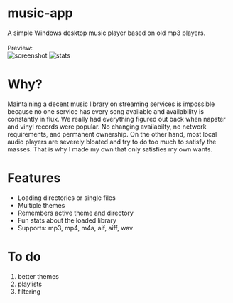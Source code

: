 # music-app
A simple Windows desktop music player based on old mp3 players. \
\
Preview:\
![screenshot](https://github.com/josef-alt/music-app/assets/30385688/e95c5aa9-43cc-4c3a-a541-f6ff40b931db)
![stats](https://github.com/josef-alt/music-app/assets/30385688/2a3e8fec-f62a-4795-9425-2f1fc8d0bff7)

# Why?
Maintaining a decent music library on streaming services is impossible because no one service has every song available and availability is constantly in flux. We really had everything figured out back when napster and vinyl records were popular. No changing availabilty, no network requirements, and permanent ownership. On the other hand, most local audio players are severely bloated and try to do too much to satisfy the masses. That is why I made my own that only satisfies my own wants.
# Features
* Loading directories or single files
* Multiple themes
* Remembers active theme and directory
* Fun stats about the loaded library
* Supports: mp3, mp4, m4a, aif, aiff, wav
# To do
1. better themes
2. playlists
3. filtering
